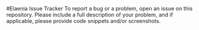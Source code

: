 #Elaenia Issue Tracker
To report a bug or a problem, open an issue on this repository. Please include a full description of your problem, and if applicable, please provide code snippets and/or screenshots.
